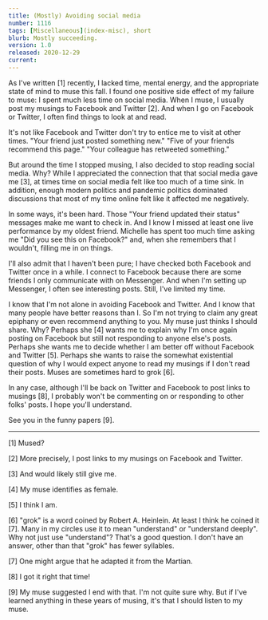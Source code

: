 ```yaml
---
title: (Mostly) Avoiding social media
number: 1116
tags: [Miscellaneous](index-misc), short
blurb: Mostly succeeding.
version: 1.0
released: 2020-12-29
current: 
---
```

As I've written [1] recently, I lacked time, mental energy, and the
appropriate state of mind to muse this fall.  I found one positive
side effect of my failure to muse: I spent much less time on social
media.  When I muse, I usually post my musings to Facebook and
Twitter [2].  And when I go on Facebook or Twitter, I often find
things to look at and read.

It's not like Facebook and Twitter don't try to entice me to visit
at other times.  "Your friend just posted something new."  "Five
of your friends recommend this page."  "Your colleague has retweeted
something."

But around the time I stopped musing, I also decided to stop reading
social media.  Why?  While I appreciated the connection that that
social media gave me [3], at times time on social media felt like
too much of a time sink.  In addition, enough modern politics and
pandemic politics dominated discussions that most of my time online
felt like it affected me negatively.

In some ways, it's been hard.  Those "Your friend updated their
status" messages make me want to check in.  And I know I missed at
least one live performance by my oldest friend.  Michelle has spent
too much time asking me "Did you see this on Facebook?" and, when
she remembers that I wouldn't, filling me in on things.

I'll also admit that I haven't been pure; I have checked both
Facebook and Twitter once in a while.  I connect to Facebook because
there are some friends I only communicate with on Messenger.  And
when I'm setting up Messenger, I often see interesting posts.  Still,
I've limited my time.

I know that I'm not alone in avoiding Facebook and Twitter.  And I know 
that many people have better reasons than I.  So I'm not trying to
claim any great epiphany or even recommend anything to you.  My muse
just thinks I should share.  Why?  Perhaps she [4] wants me to explain
why I'm once again posting on Facebook but still not responding to
anyone else's posts.  Perhaps she wants me to decide whether I am
better off without Facebook and Twitter [5].  Perhaps she wants
to raise the somewhat existential question of why I would expect
anyone to read my musings if I don't read their posts.  Muses are
sometimes hard to grok [6].

In any case, although I'll be back on Twitter and Facebook to post
links to musings [8], I probably won't be commenting on or responding
to other folks' posts.  I hope you'll understand.

See you in the funny papers [9].

---

[1] Mused?

[2] More precisely, I post links to my musings on Facebook and Twitter.

[3] And would likely still give me.

[4] My muse identifies as female.

[5] I think I am.  

[6] "grok" is a word coined by Robert A. Heinlein.  At least I think
he coined it [7].  Many in my circles use it to mean "understand" or
"understand deeply".  Why not just use "understand"?  That's a good
question.  I don't have an answer, other than that "grok" has fewer
syllables.

[7] One might argue that he adapted it from the Martian.

[8] I got it right that time!

[9] My muse suggested I end with that.  I'm not quite sure why.  But
if I've learned anything in these years of musing, it's that I should
listen to my muse.
